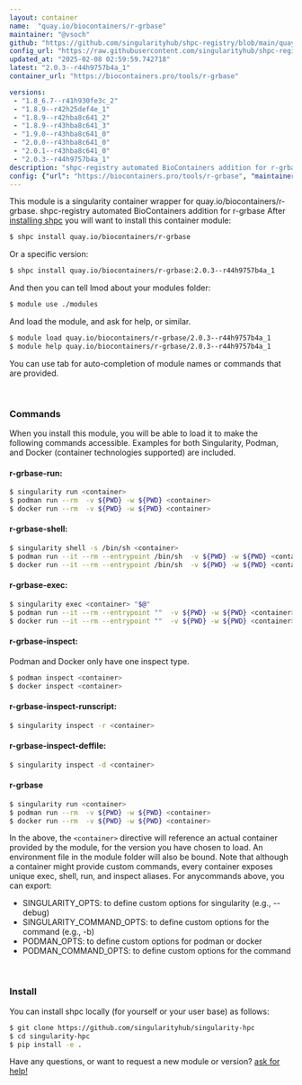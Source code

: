 ```yaml
---
layout: container
name:  "quay.io/biocontainers/r-grbase"
maintainer: "@vsoch"
github: "https://github.com/singularityhub/shpc-registry/blob/main/quay.io/biocontainers/r-grbase/container.yaml"
config_url: "https://raw.githubusercontent.com/singularityhub/shpc-registry/main/quay.io/biocontainers/r-grbase/container.yaml"
updated_at: "2025-02-08 02:59:59.742718"
latest: "2.0.3--r44h9757b4a_1"
container_url: "https://biocontainers.pro/tools/r-grbase"

versions:
 - "1.8_6.7--r41h930fe3c_2"
 - "1.8.9--r42h25def4e_1"
 - "1.8.9--r42hba8c641_2"
 - "1.8.9--r43hba8c641_3"
 - "1.9.0--r43hba8c641_0"
 - "2.0.0--r43hba8c641_0"
 - "2.0.1--r43hba8c641_0"
 - "2.0.3--r44h9757b4a_1"
description: "shpc-registry automated BioContainers addition for r-grbase"
config: {"url": "https://biocontainers.pro/tools/r-grbase", "maintainer": "@vsoch", "description": "shpc-registry automated BioContainers addition for r-grbase", "latest": {"2.0.3--r44h9757b4a_1": "sha256:df01e5474e8301fabc609426013669f9efa7002eed0c2932122719c176265ac1"}, "tags": {"1.8_6.7--r41h930fe3c_2": "sha256:51bc8563430fac095fc0474d55215cb4fd74746f06eb80d9dae7685caf799531", "1.8.9--r42h25def4e_1": "sha256:763efd94c13300ce9eadff8c4dbe5ca6822fbf6c8c8518ee0eedc2263f62e3e5", "1.8.9--r42hba8c641_2": "sha256:68ae829df7a1982b3a92c04cf89c164a6ff369ec7a067c924d031e7493aebfc6", "1.8.9--r43hba8c641_3": "sha256:c1cd3e90904ab25d350c7be2c0841c902d748e39805305a3f166cfd4e0a5b6b2", "1.9.0--r43hba8c641_0": "sha256:8689ad3741677d1811029dc380ce834bc8ef4a751679e7ef3452ab43ceac9dc5", "2.0.0--r43hba8c641_0": "sha256:511a3edb1c5a0a915d6abadce1744a32280d7dedcf145618f3995d533c15da7e", "2.0.1--r43hba8c641_0": "sha256:2d6ece859cc5eb18586d32dc4703be237f9e02080d21dbd6308ab52f763da1ae", "2.0.3--r44h9757b4a_1": "sha256:df01e5474e8301fabc609426013669f9efa7002eed0c2932122719c176265ac1"}, "docker": "quay.io/biocontainers/r-grbase"}
---
```


This module is a singularity container wrapper for quay.io/biocontainers/r-grbase.
shpc-registry automated BioContainers addition for r-grbase
After [installing shpc](#install) you will want to install this container module:


```bash
$ shpc install quay.io/biocontainers/r-grbase
```

Or a specific version:

```bash
$ shpc install quay.io/biocontainers/r-grbase:2.0.3--r44h9757b4a_1
```

And then you can tell lmod about your modules folder:

```bash
$ module use ./modules
```

And load the module, and ask for help, or similar.

```bash
$ module load quay.io/biocontainers/r-grbase/2.0.3--r44h9757b4a_1
$ module help quay.io/biocontainers/r-grbase/2.0.3--r44h9757b4a_1
```

You can use tab for auto-completion of module names or commands that are provided.

<br>

### Commands

When you install this module, you will be able to load it to make the following commands accessible.
Examples for both Singularity, Podman, and Docker (container technologies supported) are included.

#### r-grbase-run:

```bash
$ singularity run <container>
$ podman run --rm  -v ${PWD} -w ${PWD} <container>
$ docker run --rm  -v ${PWD} -w ${PWD} <container>
```

#### r-grbase-shell:

```bash
$ singularity shell -s /bin/sh <container>
$ podman run --it --rm --entrypoint /bin/sh  -v ${PWD} -w ${PWD} <container>
$ docker run --it --rm --entrypoint /bin/sh  -v ${PWD} -w ${PWD} <container>
```

#### r-grbase-exec:

```bash
$ singularity exec <container> "$@"
$ podman run --it --rm --entrypoint ""  -v ${PWD} -w ${PWD} <container> "$@"
$ docker run --it --rm --entrypoint ""  -v ${PWD} -w ${PWD} <container> "$@"
```

#### r-grbase-inspect:

Podman and Docker only have one inspect type.

```bash
$ podman inspect <container>
$ docker inspect <container>
```

#### r-grbase-inspect-runscript:

```bash
$ singularity inspect -r <container>
```

#### r-grbase-inspect-deffile:

```bash
$ singularity inspect -d <container>
```



#### r-grbase

```bash
$ singularity run <container>
$ podman run --rm  -v ${PWD} -w ${PWD} <container>
$ docker run --rm  -v ${PWD} -w ${PWD} <container>
```


In the above, the `<container>` directive will reference an actual container provided
by the module, for the version you have chosen to load. An environment file in the
module folder will also be bound. Note that although a container
might provide custom commands, every container exposes unique exec, shell, run, and
inspect aliases. For anycommands above, you can export:

 - SINGULARITY_OPTS: to define custom options for singularity (e.g., --debug)
 - SINGULARITY_COMMAND_OPTS: to define custom options for the command (e.g., -b)
 - PODMAN_OPTS: to define custom options for podman or docker
 - PODMAN_COMMAND_OPTS: to define custom options for the command

<br>

### Install

You can install shpc locally (for yourself or your user base) as follows:

```bash
$ git clone https://github.com/singularityhub/singularity-hpc
$ cd singularity-hpc
$ pip install -e .
```

Have any questions, or want to request a new module or version? [ask for help!](https://github.com/singularityhub/singularity-hpc/issues)